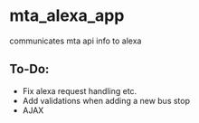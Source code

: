 # mta_alexa_app
communicates mta api info to alexa

## To-Do:
- Fix alexa request handling etc.
- Add validations when adding a new bus stop
- AJAX
